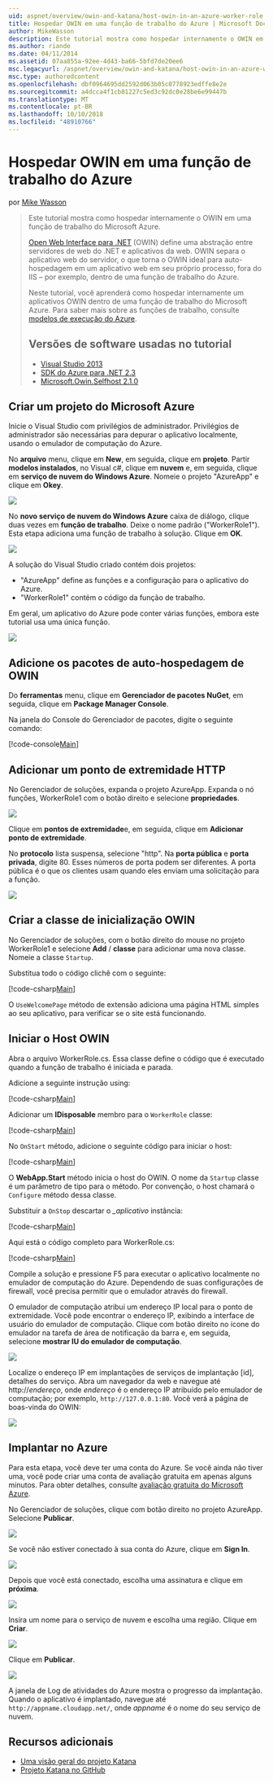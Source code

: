 ```yaml
---
uid: aspnet/overview/owin-and-katana/host-owin-in-an-azure-worker-role
title: Hospedar OWIN em uma função de trabalho do Azure | Microsoft Docs
author: MikeWasson
description: Este tutorial mostra como hospedar internamente o OWIN em uma função de trabalho do Microsoft Azure. Open Web Interface para .NET (OWIN) define uma abstração entre o servidor de web do .NET...
ms.author: riande
ms.date: 04/11/2014
ms.assetid: 07aa855a-92ee-4d43-ba66-5bfd7de20ee6
msc.legacyurl: /aspnet/overview/owin-and-katana/host-owin-in-an-azure-worker-role
msc.type: authoredcontent
ms.openlocfilehash: dbf0964695dd2592d063b05c0778923edffe8e2e
ms.sourcegitcommit: a4dcca4f1cb81227c5ed3c92dc0e28be6e99447b
ms.translationtype: MT
ms.contentlocale: pt-BR
ms.lasthandoff: 10/10/2018
ms.locfileid: "48910766"
---
```

<a name="host-owin-in-an-azure-worker-role"></a>Hospedar OWIN em uma função de trabalho do Azure
====================
por [Mike Wasson](https://github.com/MikeWasson)

> Este tutorial mostra como hospedar internamente o OWIN em uma função de trabalho do Microsoft Azure.
>
> [Open Web Interface para .NET](http://owin.org/) (OWIN) define uma abstração entre servidores de web do .NET e aplicativos da web. OWIN separa o aplicativo web do servidor, o que torna o OWIN ideal para auto-hospedagem em um aplicativo web em seu próprio processo, fora do IIS – por exemplo, dentro de uma função de trabalho do Azure.
>
> Neste tutorial, você aprenderá como hospedar internamente um aplicativos OWIN dentro de uma função de trabalho do Microsoft Azure. Para saber mais sobre as funções de trabalho, consulte [modelos de execução do Azure](https://azure.microsoft.com/documentation/articles/fundamentals-application-models/#CloudServices).
>
> ## <a name="software-versions-used-in-the-tutorial"></a>Versões de software usadas no tutorial
>
>
> - [Visual Studio 2013](https://my.visualstudio.com/Downloads?q=visual%20studio%202013)
> - [SDK do Azure para .NET 2.3](https://azure.microsoft.com/downloads/)
> - [Microsoft.Owin.Selfhost 2.1.0](http://www.nuget.org/packages/Microsoft.Owin.SelfHost/2.1.0)


## <a name="create-a-microsoft-azure-project"></a>Criar um projeto do Microsoft Azure

Inicie o Visual Studio com privilégios de administrador. Privilégios de administrador são necessárias para depurar o aplicativo localmente, usando o emulador de computação do Azure.

No **arquivo** menu, clique em **New**, em seguida, clique em **projeto**. Partir **modelos instalados**, no Visual c#, clique em **nuvem** e, em seguida, clique em **serviço de nuvem do Windows Azure**. Nomeie o projeto "AzureApp" e clique em **Okey**.

[![](host-owin-in-an-azure-worker-role/_static/image2.png)](host-owin-in-an-azure-worker-role/_static/image1.png)

No **novo serviço de nuvem do Windows Azure** caixa de diálogo, clique duas vezes em **função de trabalho**. Deixe o nome padrão ("WorkerRole1"). Esta etapa adiciona uma função de trabalho à solução. Clique em **OK**.

[![](host-owin-in-an-azure-worker-role/_static/image4.png)](host-owin-in-an-azure-worker-role/_static/image3.png)

A solução do Visual Studio criado contém dois projetos:

- &quot;AzureApp&quot; define as funções e a configuração para o aplicativo do Azure.
- &quot;WorkerRole1&quot; contém o código da função de trabalho.

Em geral, um aplicativo do Azure pode conter várias funções, embora este tutorial usa uma única função.

![](host-owin-in-an-azure-worker-role/_static/image5.png)

## <a name="add-the-owin-self-host-packages"></a>Adicione os pacotes de auto-hospedagem de OWIN

Do **ferramentas** menu, clique em **Gerenciador de pacotes NuGet**, em seguida, clique em **Package Manager Console**.

Na janela do Console do Gerenciador de pacotes, digite o seguinte comando:

[!code-console[Main](host-owin-in-an-azure-worker-role/samples/sample1.cmd)]

## <a name="add-an-http-endpoint"></a>Adicionar um ponto de extremidade HTTP

No Gerenciador de soluções, expanda o projeto AzureApp. Expanda o nó funções, WorkerRole1 com o botão direito e selecione **propriedades**.

![](host-owin-in-an-azure-worker-role/_static/image6.png)

Clique em **pontos de extremidade**e, em seguida, clique em **Adicionar ponto de extremidade**.

No **protocolo** lista suspensa, selecione "http". Na **porta pública** e **porta privada**, digite 80. Esses números de porta podem ser diferentes. A porta pública é o que os clientes usam quando eles enviam uma solicitação para a função.

[![](host-owin-in-an-azure-worker-role/_static/image8.png)](host-owin-in-an-azure-worker-role/_static/image7.png)

## <a name="create-the-owin-startup-class"></a>Criar a classe de inicialização OWIN

No Gerenciador de soluções, com o botão direito do mouse no projeto WorkerRole1 e selecione **Add** / **classe** para adicionar uma nova classe. Nomeie a classe `Startup`.

Substitua todo o código clichê com o seguinte:

[!code-csharp[Main](host-owin-in-an-azure-worker-role/samples/sample2.cs)]

O `UseWelcomePage` método de extensão adiciona uma página HTML simples ao seu aplicativo, para verificar se o site está funcionando.

## <a name="start-the-owin-host"></a>Iniciar o Host OWIN

Abra o arquivo WorkerRole.cs. Essa classe define o código que é executado quando a função de trabalho é iniciada e parada.

Adicione a seguinte instrução using:

[!code-csharp[Main](host-owin-in-an-azure-worker-role/samples/sample3.cs)]

Adicionar um **IDisposable** membro para o `WorkerRole` classe:

[!code-csharp[Main](host-owin-in-an-azure-worker-role/samples/sample4.cs)]

No `OnStart` método, adicione o seguinte código para iniciar o host:

[!code-csharp[Main](host-owin-in-an-azure-worker-role/samples/sample5.cs?highlight=5)]

O **WebApp.Start** método inicia o host do OWIN. O nome da `Startup` classe é um parâmetro de tipo para o método. Por convenção, o host chamará o `Configure` método dessa classe.

Substituir a `OnStop` descartar o  *\_aplicativo* instância:

[!code-csharp[Main](host-owin-in-an-azure-worker-role/samples/sample6.cs)]

Aqui está o código completo para WorkerRole.cs:

[!code-csharp[Main](host-owin-in-an-azure-worker-role/samples/sample7.cs)]

Compile a solução e pressione F5 para executar o aplicativo localmente no emulador de computação do Azure. Dependendo de suas configurações de firewall, você precisa permitir que o emulador através do firewall.

O emulador de computação atribui um endereço IP local para o ponto de extremidade. Você pode encontrar o endereço IP, exibindo a interface de usuário do emulador de computação. Clique com botão direito no ícone do emulador na tarefa de área de notificação da barra e, em seguida, selecione **mostrar IU do emulador de computação**.

[![](host-owin-in-an-azure-worker-role/_static/image10.png)](host-owin-in-an-azure-worker-role/_static/image9.png)

Localize o endereço IP em implantações de serviços de implantação [id], detalhes do serviço. Abra um navegador da web e navegue até http://<em>endereço</em>, onde <em>endereço</em> é o endereço IP atribuído pelo emulador de computação; por exemplo, `http://127.0.0.1:80`. Você verá a página de boas-vinda do OWIN:

![](host-owin-in-an-azure-worker-role/_static/image11.png)

## <a name="deploy-to-azure"></a>Implantar no Azure

Para esta etapa, você deve ter uma conta do Azure. Se você ainda não tiver uma, você pode criar uma conta de avaliação gratuita em apenas alguns minutos. Para obter detalhes, consulte [avaliação gratuita do Microsoft Azure](https://azure.microsoft.com/pricing/free-trial/?WT.mc_id=A261C142F).

No Gerenciador de soluções, clique com botão direito no projeto AzureApp. Selecione **Publicar**.

![](host-owin-in-an-azure-worker-role/_static/image12.png)

Se você não estiver conectado à sua conta do Azure, clique em **Sign In**.

[![](host-owin-in-an-azure-worker-role/_static/image14.png)](host-owin-in-an-azure-worker-role/_static/image13.png)

Depois que você está conectado, escolha uma assinatura e clique em **próxima**.

[![](host-owin-in-an-azure-worker-role/_static/image16.png)](host-owin-in-an-azure-worker-role/_static/image15.png)

Insira um nome para o serviço de nuvem e escolha uma região. Clique em **Criar**.

![](host-owin-in-an-azure-worker-role/_static/image17.png)

Clique em **Publicar**.

[![](host-owin-in-an-azure-worker-role/_static/image19.png)](host-owin-in-an-azure-worker-role/_static/image18.png)

A janela de Log de atividades do Azure mostra o progresso da implantação. Quando o aplicativo é implantado, navegue até `http://appname.cloudapp.net/`, onde *appname* é o nome do seu serviço de nuvem.

## <a name="additional-resources"></a>Recursos adicionais

- [Uma visão geral do projeto Katana](an-overview-of-project-katana.md)
- [Projeto Katana no GitHub](https://github.com/aspnet/AspNetKatana/)
